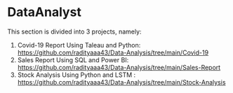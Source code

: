 # DataAnalyst

This section is divided into 3 projects, namely:
1. Covid-19 Report Using Taleau and Python: https://github.com/radityaaa43/Data-Analysis/tree/main/Covid-19
2. Sales Report Using SQL and Power BI: https://github.com/radityaaa43/Data-Analysis/tree/main/Sales-Report
3. Stock Analysis Using Python and LSTM : https://github.com/radityaaa43/Data-Analysis/tree/main/Stock-Analysis
